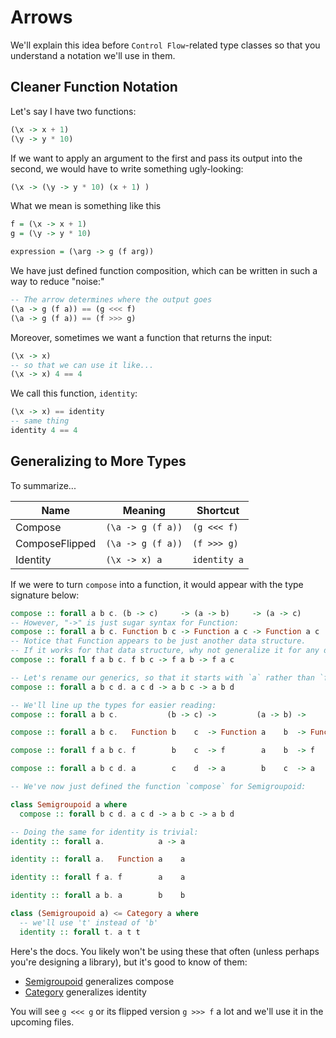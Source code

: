 # Arrows

We'll explain this idea before `Control Flow`-related type classes so that you understand a notation we'll use in them.

## Cleaner Function Notation

Let's say I have two functions:
```purescript
(\x -> x + 1)
(\y -> y * 10)
```

If we want to apply an argument to the first and pass its output into the second, we would have to write something ugly-looking:
```purescript
(\x -> (\y -> y * 10) (x + 1) )
```

What we mean is something like this
```purescript
f = (\x -> x + 1)
g = (\y -> y * 10)

expression = (\arg -> g (f arg))
```

We have just defined function composition, which can be written in such a way to reduce "noise:"
```purescript
-- The arrow determines where the output goes
(\a -> g (f a)) == (g <<< f)
(\a -> g (f a)) == (f >>> g)
```

Moreover, sometimes we want a function that returns the input:
```purescript
(\x -> x)
-- so that we can use it like...
(\x -> x) 4 == 4
```
We call this function, `identity`:
```purescript
(\x -> x) == identity
-- same thing
identity 4 == 4
```

## Generalizing to More Types

To summarize...

| Name | Meaning | Shortcut |
| - | - | - |
| Compose | `(\a -> g (f a))` | `(g <<< f)`
| ComposeFlipped | `(\a -> g (f a))` | `(f >>> g)`
| Identity | `(\x -> x) a` | `identity a`

If we were to turn `compose` into a function, it would appear with the type signature below:
```purescript
compose :: forall a b c. (b -> c)     -> (a -> b)     -> (a -> c)
-- However, "->" is just sugar syntax for Function:
compose :: forall a b c. Function b c -> Function a c -> Function a c
-- Notice that Function appears to be just another data structure.
-- If it works for that data structure, why not generalize it for any data structure?
compose :: forall f a b c. f b c -> f a b -> f a c

-- Let's rename our generics, so that it starts with `a` rather than `f`:
compose :: forall a b c d. a c d -> a b c -> a b d

-- We'll line up the types for easier reading:
compose :: forall a b c.           (b -> c) ->         (a -> b) ->         (a -> c)

compose :: forall a b c.   Function b    c  -> Function a    b  -> Function a    c

compose :: forall f a b c. f        b    c  -> f        a    b  -> f        a    c

compose :: forall a b c d. a        c    d  -> a        b    c  -> a        b    d

-- We've now just defined the function `compose` for Semigroupoid:

class Semigroupoid a where
  compose :: forall b c d. a c d -> a b c -> a b d

-- Doing the same for identity is trivial:
identity :: forall a.            a -> a

identity :: forall a.   Function a    a

identity :: forall f a. f        a    a

identity :: forall a b. a        b    b

class (Semigroupoid a) <= Category a where
  -- we'll use 't' instead of 'b'
  identity :: forall t. a t t
```

Here's the docs. You likely won't be using these that often (unless perhaps you're designing a library), but it's good to know of them:
- [Semigroupoid](https://pursuit.purescript.org/packages/purescript-prelude/4.1.0/docs/Control.Semigroupoid#t:Semigroupoid) generalizes compose
- [Category](https://pursuit.purescript.org/packages/purescript-prelude/4.1.0/docs/Control.Category) generalizes identity

You will see `g <<< g` or its flipped version `g >>> f` a lot and we'll use it in the upcoming files.
